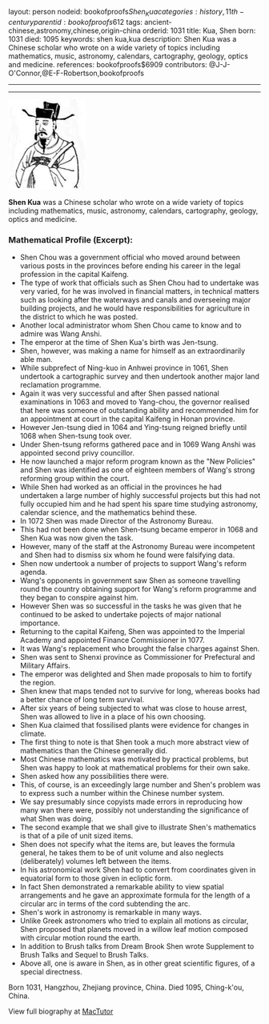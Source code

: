 layout: person
nodeid: bookofproofs$Shen_Kua
categories: history,11th-century
parentid: bookofproofs$612
tags: ancient-chinese,astronomy,chinese,origin-china
orderid: 1031
title: Kua, Shen
born: 1031
died: 1095
keywords: shen kua,kua
description: Shen Kua was a Chinese scholar who wrote on a wide variety of topics including mathematics, music, astronomy, calendars, cartography, geology, optics and medicine.
references: bookofproofs$6909
contributors: @J-J-O'Connor,@E-F-Robertson,bookofproofs

---



---

![Shen_Kua.jpg](https://github.com/bookofproofs/bookofproofs.github.io/blob/main/_sources/_assets/images/portraits/Shen_Kua.jpg?raw=true)

**Shen Kua** was a Chinese scholar who wrote on a wide variety of topics including mathematics, music, astronomy, calendars, cartography, geology, optics and medicine.

### Mathematical Profile (Excerpt):
* Shen Chou was a government official who moved around between various posts in the provinces before ending his career in the legal profession in the capital Kaifeng.
* The type of work that officials such as Shen Chou had to undertake was very varied, for he was involved in financial matters, in technical matters such as looking after the waterways and canals and overseeing major building projects, and he would have responsibilities for agriculture in the district to which he was posted.
* Another local administrator whom Shen Chou came to know and to admire was Wang Anshi.
* The emperor at the time of Shen Kua's birth was Jen-tsung.
* Shen, however, was making a name for himself as an extraordinarily able man.
* While subprefect of Ning-kuo in Anhwei province in 1061, Shen undertook a cartographic survey and then undertook another major land reclamation programme.
* Again it was very successful and after Shen passed national examinations in 1063 and moved to Yang-chou, the governor realised that here was someone of outstanding ability and recommended him for an appointment at court in the capital Kaifeng in Honan province.
* However Jen-tsung died in 1064 and Ying-tsung reigned briefly until 1068 when Shen-tsung took over.
* Under Shen-tsung reforms gathered pace and in 1069 Wang Anshi was appointed second privy councillor.
* He now launched a major reform program known as the "New Policies" and Shen was identified as one of eighteen members of Wang's strong reforming group within the court.
* While Shen had worked as an official in the provinces he had undertaken a large number of highly successful projects but this had not fully occupied him and he had spent his spare time studying astronomy, calendar science, and the mathematics behind these.
* In 1072 Shen was made Director of the Astronomy Bureau.
* This had not been done when Shen-tsung became emperor in 1068 and Shen Kua was now given the task.
* However, many of the staff at the Astronomy Bureau were incompetent and Shen had to dismiss six whom he found were falsifying data.
* Shen now undertook a number of projects to support Wang's reform agenda.
* Wang's opponents in government saw Shen as someone travelling round the country obtaining support for Wang's reform programme and they began to conspire against him.
* However Shen was so successful in the tasks he was given that he continued to be asked to undertake pojects of major national importance.
* Returning to the capital Kaifeng, Shen was appointed to the Imperial Academy and appointed Finance Commissioner in 1077.
* It was Wang's replacement who brought the false charges against Shen.
* Shen was sent to Shenxi province as Commissioner for Prefectural and Military Affairs.
* The emperor was delighted and Shen made proposals to him to fortify the region.
* Shen knew that maps tended not to survive for long, whereas books had a better chance of long term survival.
* After six years of being subjected to what was close to house arrest, Shen was allowed to live in a place of his own choosing.
* Shen Kua claimed that fossilised plants were evidence for changes in climate.
* The first thing to note is that Shen took a much more abstract view of mathematics than the Chinese generally did.
* Most Chinese mathematics was motivated by practical problems, but Shen was happy to look at mathematical problems for their own sake.
* Shen asked how any possibilities there were.
* This, of course, is an exceedingly large number and Shen's problem was to express such a number within the Chinese number system.
* We say presumably since copyists made errors in reproducing how many wan there were, possibly not understanding the significance of what Shen was doing.
* The second example that we shall give to illustrate Shen's mathematics is that of a pile of unit sized items.
* Shen does not specify what the items are, but leaves the formula general, he takes them to be of unit volume and also neglects (deliberately) volumes left between the items.
* In his astronomical work Shen had to convert from coordinates given in equatorial form to those given in ecliptic form.
* In fact Shen demonstrated a remarkable ability to view spatial arrangements and he gave an approximate formula for the length of a circular arc in terms of the cord subtending the arc.
* Shen's work in astronomy is remarkable in many ways.
* Unlike Greek astronomers who tried to explain all motions as circular, Shen proposed that planets moved in a willow leaf motion composed with circular motion round the earth.
* In addition to Brush talks from Dream Brook Shen wrote Supplement to Brush Talks and Sequel to Brush Talks.
* Above all, one is aware in Shen, as in other great scientific figures, of a special directness.

Born 1031, Hangzhou, Zhejiang province, China. Died 1095, Ching-k'ou, China.

View full biography at [MacTutor](https://mathshistory.st-andrews.ac.uk/Biographies/Shen_Kua/)
